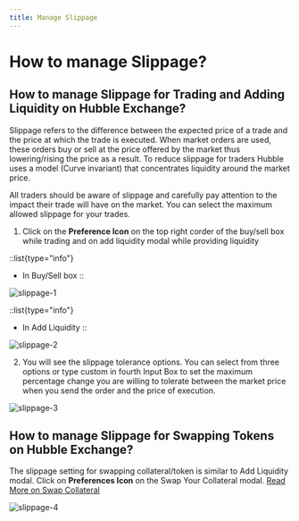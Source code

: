 ```yaml
---
title: Manage Slippage
---
```


# How to manage Slippage?

## How to manage Slippage for Trading and Adding Liquidity on Hubble Exchange?

Slippage refers to the difference between the expected price of a trade and the price at which the trade is executed. When market orders are used, these orders buy or sell at the price offered by the market thus lowering/rising the price as a result. To reduce slippage for traders Hubble uses a model (Curve invariant) that concentrates liquidity around the market price.

All traders should be aware of slippage and carefully pay attention to the impact their trade will have on the market. You can select the maximum allowed slippage for your trades.

1. Click on the **Preference Icon** on the top right corder of the buy/sell box while trading and on add liquidity modal while providing liquidity

::list{type="info"}
- In Buy/Sell box
::

![slippage-1](/content/faq/slippage-1.png)

::list{type="info"}
- In Add Liquidity 
::

![slippage-2](/content/faq/slippage-2.png)

2. You will see the slippage tolerance options. You can select from three options or type custom in fourth Input Box to set the maximum percentage change you are willing to tolerate between the market price when you send the order and the price of execution.
    
![slippage-3](/content/faq/slippage-3.png)
    

## How to manage Slippage for Swapping Tokens on Hubble Exchange?

The slippage setting for swapping collateral/token is similar to Add Liquidity modal. Click on **Preferences Icon** on the Swap Your Collateral modal. [Read More on Swap Collateral](/faq-dapp/how-to-settle-negative-husd-or-swap-collaterals-on-hubble-exchange)

![slippage-4](/content/faq/slippage-4.png)
